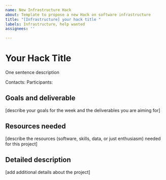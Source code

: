 ```yaml
---
name: New Infrastructure Hack
about: Template to propose a new Hack on software infrastructure
title: "[Infrastructure] your hack title "
labels: Infrastructure, help wanted
assignees: ''

---
```


# Your Hack Title

One sentence description

Contacts:
Participants:

## Goals and deliverable
[describe your goals for the week and the deliverables you are aiming for]

## Resources needed
[describe the resources (software, skills, data, or just enthusiasm) needed for this project]
  
## Detailed description
[add additional details  about the project]
